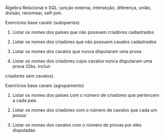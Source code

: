 Álgebra Relacional e SQL: junção externa, interseção, diferença, união, divisão, renomear, self-join.

Exercícios base cavalo (subqueries)

1) Listar os nomes dos países que não possuem criadores cadastrados

2) Listar os nomes dos criadores que não possuem cavalos cadastrados

3) Listar os nomes dos cavalos que nunca disputaram uma prova

4) Listar os nomes dos criadores cujos cavalos nunca disputaram uma prova (Obs. Incluir

criadores sem cavalos).

Exercícios base cavalo (agrupamento)

1) Listar os nomes dos países com o número de criadores que pertencem a cada país

2) Listar os nomes dos criadores com o número de cavalos que cada um possui

3) Listar os nomes dos cavalos com o número de provas por eles disputadas
